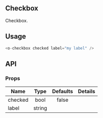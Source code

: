 ## Checkbox  

Checkbox.

## Usage

```js
<o-checkbox checked label="my label" />
```

## API

### Props

|  **Name**  | **Type**        | **Defaults**  | **Details**  |
| ------------- |:-------------:|:-----:|:-------------:|
| checked  | bool|   false    |           |
| label  | string|       |           |
